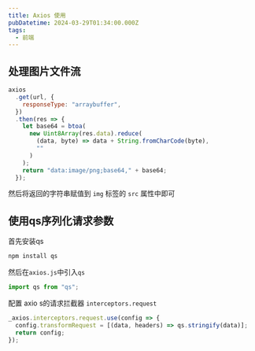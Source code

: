 ```yaml
---
title: Axios 使用
pubDatetime: 2024-03-29T01:34:00.000Z
tags:
  - 前端
---
```


## 处理图片文件流

```js
axios
  .get(url, {
    responseType: "arraybuffer",
  })
  .then(res => {
    let base64 = btoa(
      new Uint8Array(res.data).reduce(
        (data, byte) => data + String.fromCharCode(byte),
        ""
      )
    );
    return "data:image/png;base64," + base64;
  });
```

然后将返回的字符串赋值到 `img` 标签的 `src` 属性中即可

## 使用qs序列化请求参数

首先安装qs

```bash
npm install qs
```

然后在`axios.js`中引入`qs`

```js
import qs from "qs";
```

配置 axio s的请求拦截器 `interceptors.request`

```js
_axios.interceptors.request.use(config => {
  config.transformRequest = [(data, headers) => qs.stringify(data)];
  return config;
});
```
